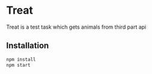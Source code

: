 # Treat

Treat is a test task which gets animals from third part api
## Installation

```bash
npm install
npm start
```

